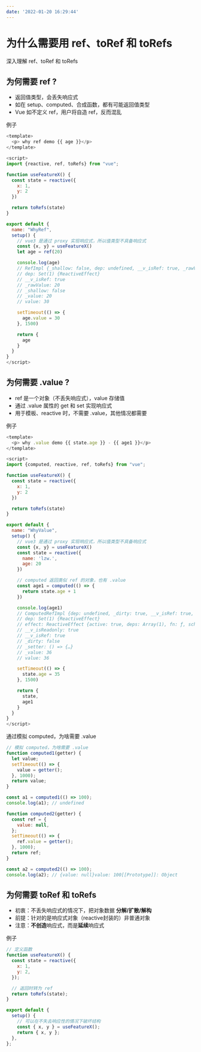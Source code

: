 ```yaml
---
date: '2022-01-20 16:29:44'
---
```


# 为什么需要用 ref、toRef 和 toRefs

深入理解 ref、toRef 和 toRefs

## 为何需要 ref ?

- 返回值类型，会丢失响应式
- 如在 setup、computed、合成函数，都有可能返回值类型
- Vue 如不定义 ref，用户将自造 ref，反而混乱

例子

```js
<template>
  <p> why ref demo {{ age }}</p>
</template>

<script>
import {reactive, ref, toRefs} from "vue";

function useFeatureX() {
  const state = reactive({
    x: 1,
    y: 2
  })

  return toRefs(state)
}

export default {
  name: "WhyRef",
  setup() {
    // vue3 是通过 proxy 实现响应式，所以值类型不具备响应式
    const {x, y} = useFeatureX()
    let age = ref(20)

    console.log(age)
    // RefImpl {_shallow: false, dep: undefined, __v_isRef: true, _rawValue: 20, _value: 20}
    // dep: Set(1) {ReactiveEffect}
    // __v_isRef: true
    // _rawValue: 20
    // _shallow: false
    // _value: 20
    // value: 30

    setTimeout(() => {
      age.value = 30
    }, 1500)

    return {
      age
    }
  }
}
</script>
```

## 为何需要 .value ?

- ref 是一个对象（不丢失响应式），value 存储值
- 通过 .value 属性的 get 和 set 实现响应式
- 用于模板、reactive 时，不需要 .value，其他情况都需要

例子

```js
<template>
  <p> why .value demo {{ state.age }} - {{ age1 }}</p>
</template>

<script>
import {computed, reactive, ref, toRefs} from "vue";

function useFeatureX() {
  const state = reactive({
    x: 1,
    y: 2
  })

  return toRefs(state)
}

export default {
  name: "WhyValue",
  setup() {
    // vue3 是通过 proxy 实现响应式，所以值类型不具备响应式
    const {x, y} = useFeatureX()
    const state = reactive({
      name: 'lzw.',
      age: 20
    })

    // computed 返回类似 ref 的对象，也有 .value
    const age1 = computed(() => {
      return state.age + 1
    })

    console.log(age1)
    // ComputedRefImpl {dep: undefined, _dirty: true, __v_isRef: true, effect: ReactiveEffect, _setter: ƒ, …}
    // dep: Set(1) {ReactiveEffect}
    // effect: ReactiveEffect {active: true, deps: Array(1), fn: ƒ, scheduler: ƒ}
    // __v_isReadonly: true
    // __v_isRef: true
    // _dirty: false
    // _setter: () => {…}
    // _value: 36
    // value: 36

    setTimeout(() => {
      state.age = 35
    }, 1500)

    return {
      state,
      age1
    }
  }
}
</script>
```

通过模拟 computed，为啥需要 .value

```js
// 模拟 computed，为啥需要 .value
function computed1(getter) {
  let value;
  setTimeout(() => {
    value = getter();
  }, 1000);
  return value;
}

const a1 = computed1(() => 100);
console.log(a1); // undefined

function computed2(getter) {
  const ref = {
    value: null,
  };
  setTimeout(() => {
    ref.value = getter();
  }, 1000);
  return ref;
}

const a2 = computed2(() => 100);
console.log(a2); // {value: null}value: 100[[Prototype]]: Object
```

## 为何需要 toRef 和 toRefs

- 初衷：不丢失响应式的情况下，把对象数据 **分解/扩散/解构**
- 前提：针对的是响应式对象（reactive封装的）非普通对象
- 注意：**不创造**响应式，而是**延续**响应式

例子

```js
// 定义函数
function useFeatureX() {
  const state = reactive({
    x: 1,
    y: 2,
  });

  // 返回时转为 ref
  return toRefs(state);
}

export default {
  setup() {
    // 可以在不失去响应性的情况下破坏结构
    const { x, y } = useFeatureX();
    return { x, y };
  },
};
```
